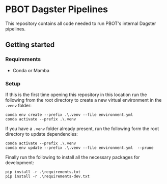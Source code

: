 # PBOT Dagster Pipelines

This repository contains all code needed to run PBOT's internal Dagster pipelines.

## Getting started

### Requirements

- Conda or Mamba

### Setup

If this is the first time opening this repository in this location run the following from the root directory to create a new virtual environment in the `.venv` folder:

```
conda env create --prefix .\.venv --file environment.yml
conda activate --prefix .\.venv
```

If you have a `.venv` folder already present, run the following form the root directory to update dependencies:

```
conda activate --prefix .\.venv
conda env update --prefix .\.venv --file environment.yml  --prune
```

Finally run the following to install all the necessary packages for development:

```
pip install -r .\requirements.txt
pip install -r .\requirements-dev.txt
```
